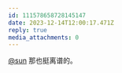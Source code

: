 ```yaml
---
id: 111578658728145147
date: 2023-12-14T12:00:17.471Z
reply: true
media_attachments: 0
---
```


[@sun](https://jiong.us/@sun) 那也挺离谱的。


